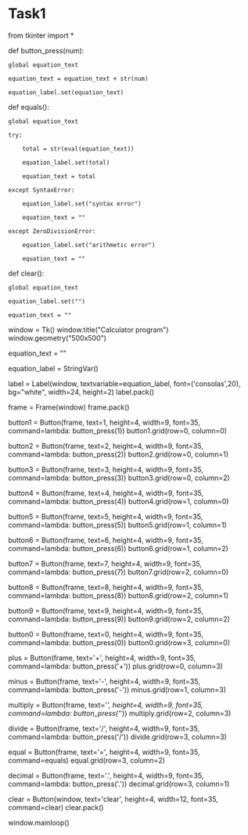 # Task1
from tkinter import *

def button_press(num):

    global equation_text

    equation_text = equation_text + str(num)

    equation_label.set(equation_text)

def equals():

    global equation_text

    try:

        total = str(eval(equation_text))

        equation_label.set(total)

        equation_text = total

    except SyntaxError:

        equation_label.set("syntax error")

        equation_text = ""

    except ZeroDivisionError:

        equation_label.set("arithmetic error")

        equation_text = ""

def clear():

    global equation_text

    equation_label.set("")

    equation_text = ""


window = Tk()
window.title("Calculator program")
window.geometry("500x500")

equation_text = ""

equation_label = StringVar()

label = Label(window, textvariable=equation_label, font=('consolas',20), bg="white", width=24, height=2)
label.pack()

frame = Frame(window)
frame.pack()

button1 = Button(frame, text=1, height=4, width=9, font=35,
                 command=lambda: button_press(1))
button1.grid(row=0, column=0)

button2 = Button(frame, text=2, height=4, width=9, font=35,
                 command=lambda: button_press(2))
button2.grid(row=0, column=1)

button3 = Button(frame, text=3, height=4, width=9, font=35,
                 command=lambda: button_press(3))
button3.grid(row=0, column=2)

button4 = Button(frame, text=4, height=4, width=9, font=35,
                 command=lambda: button_press(4))
button4.grid(row=1, column=0)

button5 = Button(frame, text=5, height=4, width=9, font=35,
                 command=lambda: button_press(5))
button5.grid(row=1, column=1)

button6 = Button(frame, text=6, height=4, width=9, font=35,
                 command=lambda: button_press(6))
button6.grid(row=1, column=2)

button7 = Button(frame, text=7, height=4, width=9, font=35,
                 command=lambda: button_press(7))
button7.grid(row=2, column=0)

button8 = Button(frame, text=8, height=4, width=9, font=35,
                 command=lambda: button_press(8))
button8.grid(row=2, column=1)

button9 = Button(frame, text=9, height=4, width=9, font=35,
                 command=lambda: button_press(9))
button9.grid(row=2, column=2)

button0 = Button(frame, text=0, height=4, width=9, font=35,
                 command=lambda: button_press(0))
button0.grid(row=3, column=0)

plus = Button(frame, text='+', height=4, width=9, font=35,
                 command=lambda: button_press('+'))
plus.grid(row=0, column=3)

minus = Button(frame, text='-', height=4, width=9, font=35,
                 command=lambda: button_press('-'))
minus.grid(row=1, column=3)

multiply = Button(frame, text='*', height=4, width=9, font=35,
                 command=lambda: button_press('*'))
multiply.grid(row=2, column=3)

divide = Button(frame, text='/', height=4, width=9, font=35,
                 command=lambda: button_press('/'))
divide.grid(row=3, column=3)

equal = Button(frame, text='=', height=4, width=9, font=35,
                 command=equals)
equal.grid(row=3, column=2)

decimal = Button(frame, text='.', height=4, width=9, font=35,
                 command=lambda: button_press('.'))
decimal.grid(row=3, column=1)

clear = Button(window, text='clear', height=4, width=12, font=35,
                 command=clear)
clear.pack()

window.mainloop()
